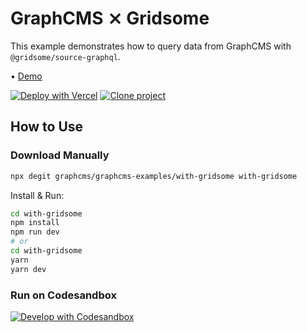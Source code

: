 # GraphCMS ⨯ Gridsome

This example demonstrates how to query data from GraphCMS with `@gridsome/source-graphql`.

• [Demo](https://graphcms-with-gridsome.now.sh)

[![Deploy with Vercel](https://vercel.com/button)](https://vercel.com/import/project?template=https://github.com/GraphCMS/graphcms-examples/tree/master/with-gridsome) [![Clone project](https://graphcms.com/button)](https://app.graphcms.com/clone/0ff23f7a41ce4da69a366ab299cc24d8)

## How to Use

### Download Manually

```bash
npx degit graphcms/graphcms-examples/with-gridsome with-gridsome
```

Install & Run:

```bash
cd with-gridsome
npm install
npm run dev
# or
cd with-gridsome
yarn
yarn dev
```

### Run on Codesandbox

[![Develop with Codesandbox](https://codesandbox.io/static/img/play-codesandbox.svg)](https://codesandbox.io/s/github/GraphCMS/graphcms-examples/tree/master/with-gridsome)
